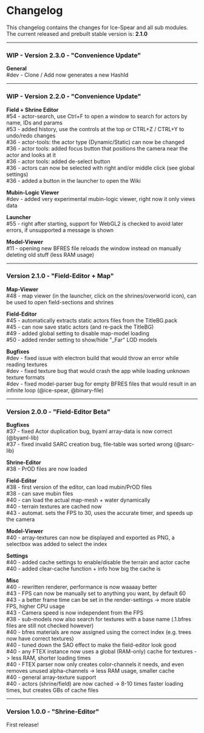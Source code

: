 # Changelog

This changelog contains the changes for Ice-Spear and all sub modules. <br/>
The current released and prebuilt stable version is: **2.1.0**

<hr/>

### WIP - Version 2.3.0 - "Convenience Update"

**General** <br/>
#dev - Clone / Add now generates a new HashId

<hr/>

### WIP - Version 2.2.0 - "Convenience Update"

**Field + Shrine Editor** <br/>
#54 - actor-search, use Ctrl+F to open a window to search for actors by name, IDs and params <br/>
#53 - added history, use the controls at the top or CTRL+Z / CTRL+Y to undo/redo changes <br/>
#36 - actor-tools: the actor type (Dynamic/Static) can now be changed <br/>
#36 - actor tools: added focus button that positions the camera near the actor and looks at it <br/>
#36 - actor tools: added de-select button <br/>
#36 - actors can now be selected with right and/or middle click (see global settings) <br/>
#36 - added a button in the launcher to open the Wiki <br/>

**Mubin-Logic Viewer** <br/>
#dev - added very experimental mubin-logic viewer, right now it only views data

**Launcher** <br/>
#55 - right after starting, support for WebGL2 is checked to avoid later errors, if unsupported a message is shown <br/>

**Model-Viewer** <br/>
#11 - opening new BFRES file reloads the window instead on manually deleting old stuff (less RAM usage) <br/>

<hr/>

### Version 2.1.0 - "Field-Editor + Map"

**Map-Viewer**<br/>
#48 - map viewer (in the launcher, click on the shrines/overworld icon), can be used to open field-sections and shrines<br/>

**Field-Editor** <br/>
#45 - automatically extracts static actors files from the TitleBG.pack <br/>
#45 - can now save static actors (and re-pack the TitleBG) <br/>
#49 - added global setting to disable map-model loading <br/>
#50 - added render setting to show/hide "_Far" LOD models <br/>

**Bugfixes**<br/>
#dev - fixed issue with electron build that would throw an error while reading textures <br/>
#dev - fixed texture bug that would crash the app while loading unknown texture formats <br/>
#dev - fixed model-parser bug for empty BFRES files that would result in an infinite loop (@ice-spear, @binary-file) <br/>

<hr/>

### Version 2.0.0 - "Field-Editor Beta"
**Bugfixes** <br/>
#37 - fixed Actor duplication bug, byaml array-data is now correct (@byaml-lib)<br/>
#37 - fixed invalid SARC creation bug, file-table was sorted wrong (@sarc-lib)<br/>

**Shrine-Editor** <br/>
#38 - PrOD files are now loaded

**Field-Editor** <br/>
#38 - first version of the editor, can load mubin/PrOD files<br/>
#38 - can save mubin files<br/>
#40 - can load the actual map-mesh + water dynamically<br/>
#40 - terrain textures are cached now<br/>
#43 - automat. sets the FPS to 30, uses the accurate timer, and speeds up the camera

**Model-Viewer** <br/>
#40 - array-textures can now be displayed and exported as PNG, a selectbox was added to select the index

**Settings**<br/>
#40 - added cache settings to enable/disable the terrain and actor cache <br/>
#40 - added clear-cache function + info how big the cache is

**Misc**<br/>
#40 - rewritten renderer, performance is now waaaay better<br/>
#43 - FPS can now be manually set to anything you want, by default 60<br/>
#43 - a better frame time can be set in the render-settings -> more stable FPS, higher CPU usage <br/>
#43 - Camera speed is now independent from the FPS<br/>
#38 - sub-models now also search for textures with a base name (.1.bfres files are still not checked however)<br/>
#40 - bfres materials are now assigned using the correct index (e.g. trees now have correct textures)<br/>
#40 - tuned down the SAO effect to make the field-editor look good<br/>
#40 - any FTEX instance now uses a global (RAM-only) cache for textures -> less RAM, shorter loading times<br/>
#40 - FTEX parser now only creates color-channels it needs, and even removes unused alpha-channels -> less RAM usage, smaller cache <br/>
#40 - general array-texture support<br/>
#40 - actors (shrine/field) are now cached -> 8-10 times faster loading times, but creates GBs of cache files <br/>

<hr/>

### Version 1.0.0 - "Shrine-Editor"
First release!